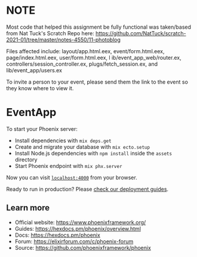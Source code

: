 # NOTE
Most code that helped this assignment be fully functional was taken/based from Nat Tuck's Scratch Repo here: https://github.com/NatTuck/scratch-2021-01/tree/master/notes-4550/11-photoblog

Files affected include: layout/app.html.eex, event/form.html.eex, page/index.html.eex, user/form.html.eex, l
ib/event_app_web/router.ex, controllers/session_controller.ex, plugs/fetch_session.ex, and lib/event_app/users.ex

To invite a person to your event, please send them the link to the event so they know where to view it.

# EventApp

To start your Phoenix server:

  * Install dependencies with `mix deps.get`
  * Create and migrate your database with `mix ecto.setup`
  * Install Node.js dependencies with `npm install` inside the `assets` directory
  * Start Phoenix endpoint with `mix phx.server`

Now you can visit [`localhost:4000`](http://localhost:4000) from your browser.

Ready to run in production? Please [check our deployment guides](https://hexdocs.pm/phoenix/deployment.html).

## Learn more

  * Official website: https://www.phoenixframework.org/
  * Guides: https://hexdocs.pm/phoenix/overview.html
  * Docs: https://hexdocs.pm/phoenix
  * Forum: https://elixirforum.com/c/phoenix-forum
  * Source: https://github.com/phoenixframework/phoenix
